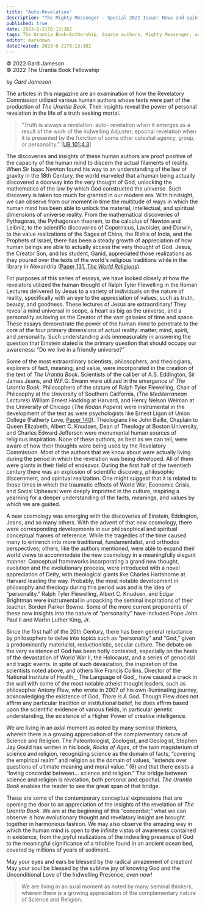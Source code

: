 ```yaml
---
title: "Auto-Revelation"
description: "The Mighty Messenger — Special 2022 Issue: News and opinions for Readers of The Urantia Book"
published: true
date: 2023-6-21T8:13:38Z
tags: The Urantia Book—Authorship, Source authors, Mighty Messenger, article
editor: markdown
dateCreated: 2023-6-21T8:13:38Z
---
```


<p class="v-card v-sheet theme--light grey lighten-3 px-2">© 2022 Gard Jameson<br>© 2022 The Urantia Book Fellowship</p>

by _Gard Jameson_

The articles in this magazine are an examination of how the Revelatory Commission utilized various human authors whose texts were part of the production of *The Urantia Book*. Their insights reveal the power of personal revelation in the life of a truth seeking mortal. 

> “Truth is always a revelation: auto- revelation when it emerges as a result of the work of the indwelling Adjuster; epochal revelation when it is presented by the function of some other celestial agency, group, or personality.” [[UB 101:4.3](/en/The_Urantia_Book/101#p4_3)]

The discoveries and insights of these human authors are proof positive of the capacity of the human mind to discern the actual filaments of reality. When Sir Isaac Newton found his way to an understanding of the law of gravity in the 18th Century, the world marveled that a human being actually discovered a doorway into the very thought of God, unlocking the mathematics of the law by which God constructed the universe. Such discovery is taken too much for granted in our modern era. With hindsight, we can observe from our moment in time the multitude of ways in which the human mind has been able to unlock the material, intellectual, and spiritual dimensions of universe reality. From the mathematical discoveries of Pythagoras, the Pythagorean theorem, to the calculus of Newton and Leibniz, to the scientific discoveries of Copernicus, Lavoisier, and Darwin, to the value realizations of the Sages of China, the Rishis of India, and the Prophets of Israel, there has been a steady growth of appreciation of how human beings are able to actually access the very thought of God. Jesus, the Creator Son, and his student, Ganid, appreciated those realizations as they poured over the texts of the world's religious traditions while in the library in Alexandria ([Paper 131, *The World Religions*](/en/The_Urantia_Book/131)). 

For purposes of this series of essays, we have looked closely at how the revelators utilized the human thought of Ralph Tyler Flewelling in the Roman Lectures delivered by Jesus to a variety of individuals on the nature of reality, specifically with an eye to the appreciation of values, such as truth, beauty, and goodness. These lectures of Jesus are extraordinary! They reveal a mind universal in scope, a heart as big as the universe, and a personality as loving as the Creator of the vast galaxies of time and space. These essays demonstrate the power of the human mind to penetrate to the core of the four primary dimensions of actual reality: matter, mind, spirit, and personality. Such understanding aids immeasurably in answering the question that Einstein stated is the primary question that should occupy our awareness: “Do we live in a friendly universe?” 

Some of the most extraordinary scientists, philosophers, and theologians, explorers of fact, meaning, and value, were incorporated in the creation of the text of *The Urantia Book*. Scientists of the caliber of A.S. Eddington, Sir James Jeans, and W.F.G. Swann were utilized in the emergence of *The Urantia Book*. Philosophers of the stature of Ralph Tyler Flewelling, Chair of Philosophy at the University of Southern California, (*The Mediterranean Lectures*) William Ernest Hocking at Harvard, and Henry Nelson Weiman at the University of Chicago (*The Rodan Papers*) were instrumental in the development of the text as were psychologists like Ernest Ligon of Union College (Fatherly Love, [Paper 140](/en/The_Urantia_Book/140)). Theologians like John Baille, Chaplain to Queen Elizabeth, Albert C. Knudsen, Dean of Theology at Boston University, and Charles Edward Jefferson were monumental human sources of religious inspiration. None of these authors, as best as we can tell, were aware of how their thoughts were being used by the Revelatory Commission. Most of the authors that we know about were actually living during the period in which the revelation was being developed. All of them were giants in their field of endeavor. During the first half of the twentieth century there was an explosion of scientific discovery, philosophic discernment, and spiritual realization. One might suggest that it is related to those times in which the traumatic effects of World War, Economic Crisis, and Social Upheaval were deeply imprinted in the culture, inspiring a yearning for a deeper understanding of the facts, meanings, and values by which we are guided.

A new cosmology was emerging with the discoveries of Einstein, Eddington, Jeans, and so many others. With the advent of that new cosmology, there were corresponding developments in our philosophical and spiritual conceptual frames of reference. While the tragedies of the time caused many to entrench into more traditional, fundamentalist, and orthodox perspectives; others, like the authors mentioned, were able to expand their world views to accommodate the new cosmology in a meaningfully elegant manner. Conceptual frameworks incorporating a grand new thought, evolution and the evolutionary process, were introduced with a novel appreciation of Deity, with theological giants like Charles Hartshorne at Harvard leading the way. Probably, the most notable development in philosophy and theology during this period was and is the idea of “personality.” Ralph Tyler Flewelling, Albert C. Knudsen, and Edgar Brightman were instrumental in unpacking the seminal inspirations of their teacher, Borden Parker Bowne. Some of the more current proponents of these new insights into the nature of “personality” have included Pope John Paul II and Martin Luther King, Jr.

Since the first half of the 20th Century, there has been general reluctance by philosophers to delve into topics such as “personality” and “God,” given a predominantly materialist, reductionistic, secular culture. The debate on the very existence of God has been hotly contested, especially on the heels of the devastation of World War II, the Holocaust, and a series of genocidal and tragic events. In spite of such devastation, the inspiration of the scientists noted above, and others like Francis Collins, Director of the National Institute of Health,_ The Language of God_, have caused a crack in the wall with some of the most notable atheist thought leaders, such as philosopher Antony Flew, who wrote in 2007 of his own illuminating journey, acknowledging the existence of God, _There is A God_. Though Flew does not affirm any particular tradition or institutional belief, he does affirm based upon the scientific evidence of various fields, in particular genetic understanding, the existence of a Higher Power of creative intelligence. 

We are living in an axial moment as noted by many seminal thinkers, wherein there is a growing appreciation of the complementary nature of Science and Religion. The Paleontologist, Zoologist, and Geologist, Stephen Jay Gould has written in his book, _Rocks of Ages_, of the twin magisterium of science and religion, recognizing science as the domain of facts, “covering the empirical realm” and religion as the domain of values, “extends over questions of ultimate meaning and moral value.” (6) and that there exists a “loving concordat between… science and religion.” The bridge between science and religion is revelation, both personal and epochal. _The Urantia Book_ enables the reader to see the great span of that bridge.

These are some of the contemporary conceptual expressions that are opening the door to an appreciation of the insights of the revelation of _The Urantia Book_. We are at the beginning of this “concordat;” what we can observe is how evolutionary thought and revelatory insight are brought together in harmonious fashion. We may also observe the amazing way in which the human mind is open to the infinite vistas of awareness contained in existence, from the joyful realizations of the indwelling presence of God to the meaningful significance of a trilobite found in an ancient ocean bed, covered by millions of years of sediment.

May your eyes and ears be blessed by the radical amazement of creation! May your soul be blessed by the sublime joy of knowing God and the Unconditional Love of the Indwelling Presence, _even now!_

> We are living in an axial moment as noted by many seminal thinkers, wherein there is a growing appreciation of the complementary nature of Science and Religion.